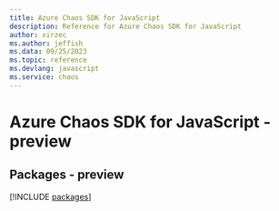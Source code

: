```yaml
---
title: Azure Chaos SDK for JavaScript
description: Reference for Azure Chaos SDK for JavaScript
author: xirzec
ms.author: jeffish
ms.data: 09/25/2023
ms.topic: reference
ms.devlang: javascript
ms.service: chaos
---
```

# Azure Chaos SDK for JavaScript - preview
## Packages - preview
[!INCLUDE [packages](chaos-index.md)]